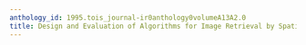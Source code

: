 ```yaml
---
anthology_id: 1995.tois_journal-ir0anthology0volumeA13A2.0
title: Design and Evaluation of Algorithms for Image Retrieval by Spatial Similarity
---
```


